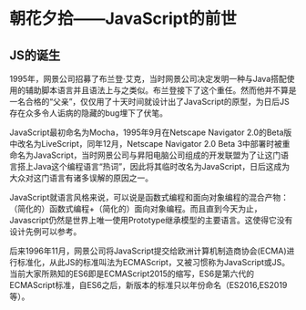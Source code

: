 # 朝花夕拾——JavaScript的前世

## JS的诞生

1995年，网景公司招募了布兰登·艾克，当时网景公司决定发明一种与Java搭配使用的辅助脚本语言并且语法上与之类似。布兰登接下了这个重任。然而他并不算是一名合格的“父亲”，仅仅用了十天时间就设计出了JavaScript的原型，为日后JS存在众多令人诟病的隐藏的bug埋下了伏笔。

JavaScript最初命名为Mocha，1995年9月在Netscape Navigator 2.0的Beta版中改名为LiveScript，同年12月，Netscape Navigator 2.0 Beta 3中部署时被重命名为JavaScript，当时网景公司与昇阳电脑公司组成的开发联盟为了让这门语言搭上Java这个编程语言“热词”，因此将其临时改名为JavaScript，日后这成为大众对这门语言有诸多误解的原因之一。

JavaScript就语言风格来说，可以说是函数式编程和面向对象编程的混合产物：（简化的）函数式编程+（简化的）面向对象编程。而且直到今天为止，Javascript仍然是世界上唯一使用Prototype继承模型的主要语言。这使得它没有设计先例可以参考。

后来1996年11月，网景公司将JavaScript提交给欧洲计算机制造商协会(ECMA)进行标准化，从此JS的标准叫法为ECMAScript，又被习惯称为JavaScript或JS。当前大家所熟知的ES6即是ECMAScript2015的缩写，ES6是第六代的ECMAScript标准，自ES6之后，新版本的标准只以年份命名（ES2016,ES2019等）。